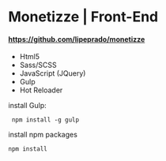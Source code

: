 # Monetizze | Front-End


#### https://github.com/lipeprado/monetizze

* Html5
* Sass/SCSS
* JavaScript (JQuery)
* Gulp
* Hot Reloader

install Gulp:

` npm install -g gulp`

install npm packages

`npm install`
